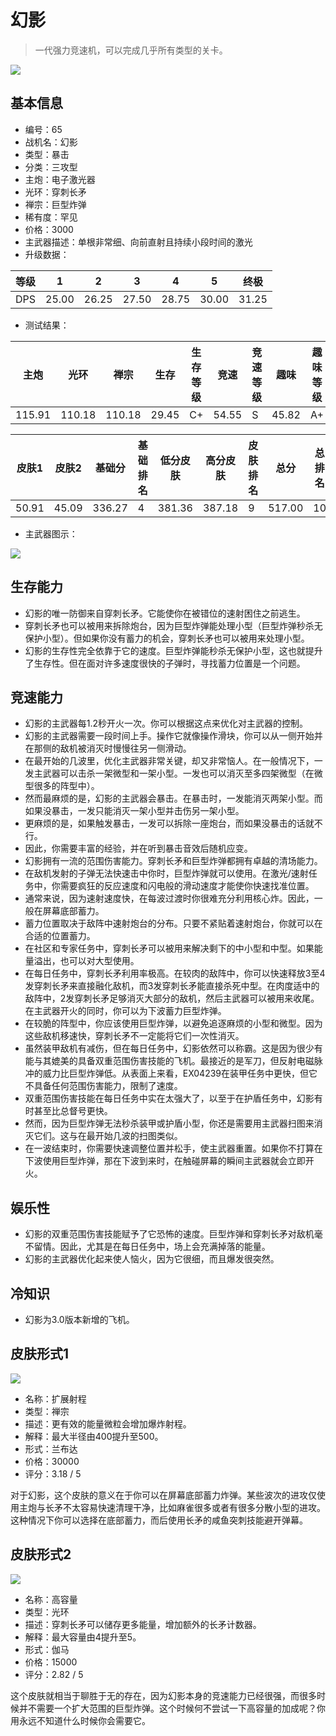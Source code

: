 # 幻影

> 一代强力竞速机，可以完成几乎所有类型的关卡。

<img src="/ships/ship_65.png" style={{zoom:1}}/>

## 基本信息

- 编号：65
- 战机名：幻影
- 类型：暴击
- 分类：三攻型
- 主炮：电子激光器
- 光环：穿刺长矛
- 禅宗：巨型炸弹
- 稀有度：罕见
- 价格：3000
- 主武器描述：单根非常细、向前直射且持续小段时间的激光
- 升级数据：

| 等级 | 1 | 2 | 3 | 4 | 5 | 终极 |
|--|--|--|--|--|--|--|
| DPS | 25.00 | 26.25 | 27.50 | 28.75 | 30.00 | 31.25 |

- 测试结果：

| 主炮 | 光环 | 禅宗 | 生存 | 生存等级 | 竞速 | 竞速等级 | 趣味 | 趣味等级 |
|--|--|--|--|--|--|--|--|--|
| 115.91 | 110.18 | 110.18 | 29.45 | C+ | 54.55 | S | 45.82 | A+ |

| 皮肤1 | 皮肤2 | 基础分 | 基础排名 | 低分皮肤 | 高分皮肤 | 皮肤排名 | 总分 | 总排名 |
|--|--|--|--|--|--|--|--|--|
| 50.91 | 45.09 | 336.27 | 4 | 381.36 | 387.18 | 9 | 517.00 | 10 |

- 主武器图示：

<img src="/illustration/main_65.gif" style={{zoom:1}}/>

## 生存能力

- 幻影的唯一防御来自穿刺长矛。它能使你在被错位的速射困住之前逃生。
- 穿刺长矛也可以被用来拆除炮台，因为巨型炸弹能处理小型（巨型炸弹秒杀无保护小型）。但如果你没有蓄力的机会，穿刺长矛也可以被用来处理小型。
- 幻影的生存性完全依靠于它的速度。巨型炸弹能秒杀无保护小型，这也就提升了生存性。但在面对许多速度很快的子弹时，寻找蓄力位置是一个问题。

## 竞速能力

- 幻影的主武器每1.2秒开火一次。你可以根据这点来优化对主武器的控制。
- 幻影的主武器需要一段时间上手。操作它就像操作滑块，你可以从一侧开始并在那侧的敌机被消灭时慢慢往另一侧滑动。
- 在最开始的几波里，优化主武器非常关键，却又非常恼人。在一般情况下，一发主武器可以击杀一架微型和一架小型。一发也可以消灭至多四架微型（在微型很多的阵型中）。
- 然而最麻烦的是，幻影的主武器会暴击。在暴击时，一发能消灭两架小型。而如果没暴击，一发只能消灭一架小型并击伤另一架小型。
- 更麻烦的是，如果触发暴击，一发可以拆除一座炮台，而如果没暴击的话就不行。
- 因此，你需要丰富的经验，并在听到暴击音效后随机应变。
- 幻影拥有一流的范围伤害能力。穿刺长矛和巨型炸弹都拥有卓越的清场能力。
- 在敌机发射的子弹无法快速击中你时，巨型炸弹就可以使用。在激光/速射任务中，你需要疯狂的反应速度和闪电般的滑动速度才能使你快速找准位置。
- 通常来说，因为速射速度快，在每波过渡时你很难充分利用核心炸。因此，一般在屏幕底部蓄力。
- 蓄力位置取决于敌阵中速射炮台的分布。只要不紧贴着速射炮台，你就可以在合适的位置蓄力。
- 在社区和专家任务中，穿刺长矛可以被用来解决剩下的中小型和中型。如果能量溢出，也可以对大型使用。
- 在每日任务中，穿刺长矛利用率极高。在较肉的敌阵中，你可以快速释放3至4发穿刺长矛来直接融化敌机，而3发穿刺长矛能直接杀死中型。在肉度适中的敌阵中，2发穿刺长矛足够消灭大部分的敌机，然后主武器可以被用来收尾。在主武器开火的同时，你可以为下波蓄力巨型炸弹。
- 在较脆的阵型中，你应该使用巨型炸弹，以避免追逐麻烦的小型和微型。因为这些敌机移速快，穿刺长矛不一定能将它们一次性消灭。
- 虽然装甲敌机有减伤，但在每日任务中，幻影依然可以称霸。这是因为很少有能与其媲美的具备双重范围伤害技能的飞机。最接近的是军刀，但反射电磁脉冲的威力比巨型炸弹低。从表面上来看，EX04239在装甲任务中更快，但它不具备任何范围伤害能力，限制了速度。
- 双重范围伤害技能在每日任务中实在太强大了，以至于在护盾任务中，幻影有时甚至比总督号更快。
- 然而，因为巨型炸弹无法秒杀装甲或护盾小型，你还是需要用主武器扫图来消灭它们。这与在最开始几波的扫图类似。
- 在一波结束时，你需要快速调整位置并松手，使主武器重置。如果你不打算在下波使用巨型炸弹，那在下波到来时，在触碰屏幕的瞬间主武器就会立即开火。

## 娱乐性

- 幻影的双重范围伤害技能赋予了它恐怖的速度。巨型炸弹和穿刺长矛对敌机毫不留情。因此，尤其是在每日任务中，场上会充满掉落的能量。
- 幻影的主武器优化起来使人恼火，因为它很细，而且爆发很突然。

## 冷知识

- 幻影为3.0版本新增的飞机。

## 皮肤形式1

<img src="/ships/ship_65_apex_1.png" style={{zoom:1}}/>

- 名称：扩展射程
- 类型：禅宗
- 描述：更有效的能量微粒会增加爆炸射程。
- 解释：最大半径由400提升至500。
- 形式：兰布达
- 价格：30000
- 评分：3.18 / 5

对于幻影，这个皮肤的意义在于你可以在屏幕底部蓄力炸弹。某些波次的进攻仅使用主炮与长矛不太容易快速清理干净，比如麻雀很多或者有很多分散小型的进攻。这种情况下你可以选择在底部蓄力，而后使用长矛的咸鱼突刺技能避开弹幕。

## 皮肤形式2

<img src="/ships/ship_65_apex_2.png" style={{zoom:1}}/>

- 名称：高容量
- 类型：光环
- 描述：穿刺长矛可以储存更多能量，增加额外的长矛计数器。
- 解释：最大容量由4提升至5。
- 形式：伽马
- 价格：15000
- 评分：2.82 / 5

这个皮肤就相当于聊胜于无的存在，因为幻影本身的竞速能力已经很强，而很多时候并不需要一个扩大范围的巨型炸弹。这个时候何不尝试一下高容量的加成呢？你用永远不知道什么时候你会需要它。
